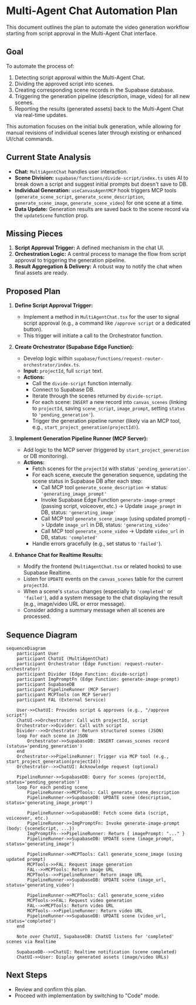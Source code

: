 # Multi-Agent Chat Automation Plan

This document outlines the plan to automate the video generation workflow starting from script approval in the Multi-Agent Chat interface.

## Goal

To automate the process of:
1.  Detecting script approval within the Multi-Agent Chat.
2.  Dividing the approved script into scenes.
3.  Creating corresponding scene records in the Supabase database.
4.  Triggering the generation pipeline (description, image, video) for all new scenes.
5.  Reporting the results (generated assets) back to the Multi-Agent Chat via real-time updates.

This automation focuses on the initial bulk generation, while allowing for manual revisions of individual scenes later through existing or enhanced UI/chat commands.

## Current State Analysis

-   **Chat:** `MultiAgentChat` handles user interaction.
-   **Scene Division:** `supabase/functions/divide-script/index.ts` uses AI to break down a script and suggest initial prompts but doesn't save to DB.
-   **Individual Generation:** `useCanvasAgentMCP` hook triggers MCP tools (`generate_scene_script`, `generate_scene_description`, `generate_scene_image`, `generate_scene_video`) for one scene at a time.
-   **Data Update:** Generation results are saved back to the scene record via the `updateScene` function prop.

## Missing Pieces

1.  **Script Approval Trigger:** A defined mechanism in the chat UI.
2.  **Orchestration Logic:** A central process to manage the flow from script approval to triggering the generation pipeline.
3.  **Result Aggregation & Delivery:** A robust way to notify the chat when final assets are ready.

## Proposed Plan

1.  **Define Script Approval Trigger:**
    *   Implement a method in `MultiAgentChat.tsx` for the user to signal script approval (e.g., a command like `/approve script` or a dedicated button).
    *   This trigger will initiate a call to the Orchestrator function.

2.  **Create Orchestrator (Supabase Edge Function):**
    *   Develop logic within `supabase/functions/request-router-orchestrator/index.ts`.
    *   **Input:** `projectId`, full `script` text.
    *   **Actions:**
        *   Call the `divide-script` function internally.
        *   Connect to Supabase DB.
        *   Iterate through the scenes returned by `divide-script`.
        *   For each scene: `INSERT` a new record into `canvas_scenes` (linking to `projectId`, saving `scene_script`, `image_prompt`, setting `status` to `'pending_generation'`).
        *   Trigger the generation pipeline runner (likely via an MCP tool, e.g., `start_project_generation(projectId)`).

3.  **Implement Generation Pipeline Runner (MCP Server):**
    *   Add logic to the MCP server (triggered by `start_project_generation` or DB monitoring).
    *   **Actions:**
        *   Fetch scenes for the `projectId` with status `'pending_generation'`.
        *   For each scene, execute the generation sequence, updating the scene status in Supabase DB after each step:
            *   Call MCP tool `generate_scene_description` -> status: `'generating_image_prompt'`
            *   Invoke Supabase Edge Function `generate-image-prompt` (passing script, voiceover, etc.) -> Update `image_prompt` in DB, status: `'generating_image'`
            *   Call MCP tool `generate_scene_image` (using updated prompt) -> Update `image_url` in DB, status: `'generating_video'`
            *   Call MCP tool `generate_scene_video` -> Update `video_url` in DB, status: `'completed'`
        *   Handle errors gracefully (e.g., set status to `'failed'`).

4.  **Enhance Chat for Realtime Results:**
    *   Modify the frontend (`MultiAgentChat.tsx` or related hooks) to use Supabase Realtime.
    *   Listen for `UPDATE` events on the `canvas_scenes` table for the current `projectId`.
    *   When a scene's `status` changes (especially to `'completed'` or `'failed'`), add a system message to the chat displaying the result (e.g., image/video URL or error message).
    *   Consider adding a summary message when all scenes are processed.

## Sequence Diagram

```mermaid
sequenceDiagram
    participant User
    participant ChatUI (MultiAgentChat)
    participant Orchestrator (Edge Function: request-router-orchestrator)
    participant Divider (Edge Function: divide-script)
    participant ImgPromptFn (Edge Function: generate-image-prompt)
    participant SupabaseDB
    participant PipelineRunner (MCP Server)
    participant MCPTools (on MCP Server)
    participant FAL (External Service)

    User->>ChatUI: Provides script & approves (e.g., "/approve script")
    ChatUI->>Orchestrator: Call with projectId, script
    Orchestrator->>Divider: Call with script
    Divider-->>Orchestrator: Return structured scenes (JSON)
    loop For each scene in JSON
        Orchestrator->>SupabaseDB: INSERT canvas_scenes record (status='pending_generation')
    end
    Orchestrator->>PipelineRunner: Trigger via MCP tool (e.g., start_project_generation(projectId))
    Orchestrator-->>ChatUI: Acknowledge request (optional)

    PipelineRunner->>SupabaseDB: Query for scenes (projectId, status='pending_generation')
    loop For each pending scene
        PipelineRunner->>MCPTools: Call generate_scene_description
        PipelineRunner->>SupabaseDB: UPDATE scene (description, status='generating_image_prompt')
 
        PipelineRunner->>SupabaseDB: Fetch scene data (script, voiceover, etc.)
        PipelineRunner->>ImgPromptFn: Invoke generate-image-prompt (body: {sceneScript, ...})
        ImgPromptFn-->>PipelineRunner: Return { imagePrompt: "..." }
        PipelineRunner->>SupabaseDB: UPDATE scene (image_prompt, status='generating_image')
 
        PipelineRunner->>MCPTools: Call generate_scene_image (using updated prompt)
        MCPTools->>FAL: Request image generation
        FAL-->>MCPTools: Return image URL
        MCPTools-->>PipelineRunner: Return image URL
        PipelineRunner->>SupabaseDB: UPDATE scene (image_url, status='generating_video')

        PipelineRunner->>MCPTools: Call generate_scene_video
        MCPTools->>FAL: Request video generation
        FAL-->>MCPTools: Return video URL
        MCPTools-->>PipelineRunner: Return video URL
        PipelineRunner->>SupabaseDB: UPDATE scene (video_url, status='completed')
    end

    Note over ChatUI, SupabaseDB: ChatUI listens for 'completed' scenes via Realtime

    SupabaseDB-->>ChatUI: Realtime notification (scene completed)
    ChatUI->>User: Display generated assets (image/video URLs)
```

## Next Steps

-   Review and confirm this plan.
-   Proceed with implementation by switching to "Code" mode.